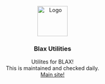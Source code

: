<div id="top"></div>
<br />
<div align="center">
  <a href="https://xotic.org">
    <img src="https://VillainsRule2000.github.io/Blax/images/logo.png" alt="Logo" width="80" height="80">
  </a>
  <h3 align="center">Blax Utilities</h3>

  <p align="center">
    Utilites for BLAX!<br>
    This is maintained and checked daily.<br>
    <a href="https://VillainsRule2000.github.io/Blax/">Main site!</a>
  </p>
</div>
